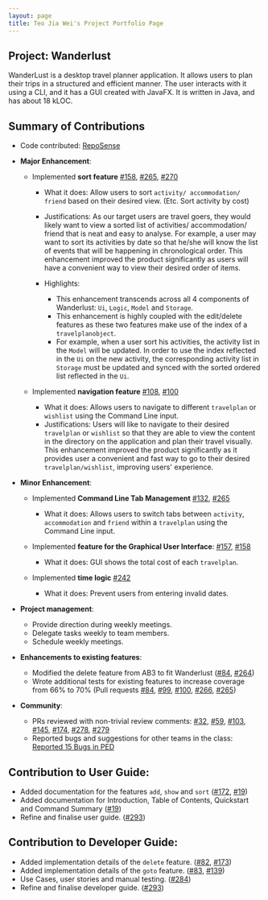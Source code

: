 ```yaml
---
layout: page
title: Teo Jia Wei's Project Portfolio Page
---
```


## Project: Wanderlust

WanderLust is a desktop travel planner application. It allows users to plan their trips in a structured and efficient manner.
The user interacts with it using a CLI, and it has a GUI created with JavaFX.
It is written in Java, and has about 18 kLOC.

## Summary of Contributions

- Code contributed: [RepoSense](https://nus-cs2103-ay2021s1.github.io/tp-dashboard/#breakdown=true&search=jiaweiteo)

- **Major Enhancement**:
    - Implemented **sort feature** [#158](https://github.com/AY2021S1-CS2103-T14-3/tp/pull/158), [#265](https://github.com/AY2021S1-CS2103-T14-3/tp/pull/266), [#270](https://github.com/AY2021S1-CS2103-T14-3/tp/pull/270)
        - What it does: Allow users to sort `activity/ accommodation/ friend` based on their desired view. (Etc. Sort activity by cost)
        - Justifications: As our target users are travel goers, they would likely want to view a sorted list of activities/ accommodation/ friend that
        is neat and easy to analyse. For example, a user may want to sort its activities by date so that he/she will know the list of events that will be happening in chronological order.
        This enhancement improved the product significantly as users will have a convenient way to view their desired order of items.

        - Highlights:
            - This enhancement transcends across all 4 components of Wanderlust: `Ui`, `Logic`, `Model` and `Storage`.
            - This enhancement is highly coupled with the edit/delete features as these two features make use of the index of a `travelplanobject`.
            - For example, when a user sort his activities, the activity list in the `Model` will be updated. In order to use the index reflected in the
            `Ui` on the new activity, the corresponding activity list in `Storage` must be updated and synced with the sorted ordered list reflected in the `Ui`.

    - Implemented **navigation feature** [\#108](https://github.com/AY2021S1-CS2103-T14-3/tp/pull/108), [\#100](https://github.com/AY2021S1-CS2103-T14-3/tp/pull/100)
        - What it does: Allows users to navigate to different `travelplan` or `wishlist` using the Command Line input.
        - Justifications: Users will like to navigate to their desired `travelplan` or `wishlist` so that they are able to view the content in the directory on the application and plan their travel visually.
        This enhancement improved the product significantly as it provides user a convenient and fast way to go to their desired `travelplan/wishlist`, improving users' experience.

- **Minor Enhancement**:
    - Implemented **Command Line Tab Management** [\#132](https://github.com/AY2021S1-CS2103-T14-3/tp/pull/132), [\#265](https://github.com/AY2021S1-CS2103-T14-3/tp/pull/265)
        - What it does: Allows users to switch tabs between `activity`, `accommodation` and `friend` within a `travelplan` using the Command Line input.

    - Implemented **feature for the Graphical User Interface**: [\#157](https://github.com/AY2021S1-CS2103-T14-3/tp/pull/157), [\#158](https://github.com/AY2021S1-CS2103-T14-3/tp/pull/158)
        - What it does: GUI shows the total cost of each `travelplan`.

    - Implemented **time logic** [\#242](https://github.com/AY2021S1-CS2103-T14-3/tp/pull/242)
        - What it does: Prevent users from entering invalid dates.

* **Project management**:
  * Provide direction during weekly meetings.
  * Delegate tasks weekly to team members.
  * Schedule weekly meetings.

* **Enhancements to existing features**:
  * Modified the delete feature from AB3 to fit Wanderlust  ([\#84](https://github.com/AY2021S1-CS2103-T14-3/tp/pull/84), [\#264](https://github.com/AY2021S1-CS2103-T14-3/tp/pull/264))
  * Wrote additional tests for existing features to increase coverage from 66% to 70% (Pull requests [\#84](https://github.com/AY2021S1-CS2103-T14-3/tp/pull/84), [\#99](https://github.com/AY2021S1-CS2103-T14-3/tp/pull/99), [\#100](https://github.com/AY2021S1-CS2103-T14-3/tp/pull/100), [\#266](https://github.com/AY2021S1-CS2103-T14-3/tp/pull/266), [\#265](https://github.com/AY2021S1-CS2103-T14-3/tp/pull/265))

* **Community**:
  * PRs reviewed with non-trivial review comments: [\#32](https://github.com/AY2021S1-CS2103-T14-3/tp/pull/32), [\#59](https://github.com/AY2021S1-CS2103-T14-3/tp/pull/59), [\#103](https://github.com/AY2021S1-CS2103-T14-3/tp/pull/103), [#145](https://github.com/AY2021S1-CS2103-T14-3/tp/pull/145), [#174](ttps://github.com/AY2021S1-CS2103-T14-3/tp/pull/174), [#278](https://github.com/AY2021S1-CS2103-T14-3/tp/pull/278), [#279](https://github.com/AY2021S1-CS2103-T14-3/tp/pull/279)
  * Reported bugs and suggestions for other teams in the class: [Reported 15 Bugs in PED](https://github.com/jiaweiteo/ped/issues)

## Contribution to User Guide:
  * Added documentation for the features `add`, `show` and `sort` ([\#172](https://github.com/AY2021S1-CS2103-T14-3/tp/pull/172), [\#19](https://github.com/AY2021S1-CS2103-T14-3/tp/pull/19))
  * Added documentation for Introduction, Table of Contents, Quickstart and Command Summary ([\#19](https://github.com/AY2021S1-CS2103-T14-3/tp/pull/19))
  * Refine and finalise user guide. ([\#293](https://github.com/AY2021S1-CS2103-T14-3/tp/pull/284))

## Contribution to Developer Guide:
   * Added implementation details of the `delete` feature. ([#82](https://github.com/AY2021S1-CS2103-T14-3/tp/pull/82), [\#173](https://github.com/AY2021S1-CS2103-T14-3/tp/pull/173))
   * Added implementation details of the `goto` feature. ([#83](https://github.com/AY2021S1-CS2103-T14-3/tp/pull/83), [\#139](https://github.com/AY2021S1-CS2103-T14-3/tp/pull/139))
   * Use Cases, user stories and manual testing. ([#284](https://github.com/AY2021S1-CS2103-T14-3/tp/pull/284))
   * Refine and finalise developer guide. ([\#293](ttps://github.com/AY2021S1-CS2103-T14-3/tp/pull/293))

